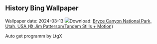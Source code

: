 ## History Bing Wallpaper
Wallpaper date: 2024-03-13
![](https://www.bing.com/th?id=OHR.BryceSnow_EN-GB7209658465_UHD.jpg&w=1000)Download: [Bryce Canyon National Park, Utah, USA (© Jim Patterson/Tandem Stills + Motion)](https://www.bing.com/th?id=OHR.BryceSnow_EN-GB7209658465_UHD.jpg)

Auto get programm by LtgX

